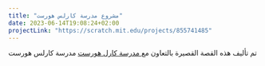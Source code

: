```yaml
---
title: "مشروع مدرسة كارلس هورست"
date: 2023-06-14T19:08:24+02:00
projectLink: "https://scratch.mit.edu/projects/855741485"
---
```


تم تأليف هذه القصة القصيرة بالتعاون مع[ مدرسة كارل هورست](https://karlshorster-schule.de/)  مدرسة كارلس هورست

